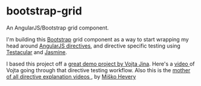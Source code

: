bootstrap-grid
==============

An AngularJS/Bootstrap grid component.

I'm building this [Bootstrap](http://twitter.github.com/bootstrap/ "Twitter Bootstrap") grid component as a way to start wrapping my head around [AngularJS directives](http://docs.angularjs.org/guide/directive "AngularJS directives"), and directive specific testing using [Testacular](http://vojtajina.github.com/testacular/ "Testacular") and [Jasmine](http://pivotal.github.com/jasmine/ "Jasmine"). 

I based this project off a [great demo project by Vojta Jina](https://github.com/vojtajina/ng-directive-testing "ng-directive-testing"). Here's a [video ](http://www.youtube.com/watch?v=rB5b67Cg6bc "Testing Directives") of Vojta going through that directive testing workflow. Also this is the [mother of all directive explanation videos ](http://www.youtube.com/watch?v=WqmeI5fZcho "Writing Directives"), by [Miško Hevery](https://github.com/mhevery "Miško Hevery on GitHub")